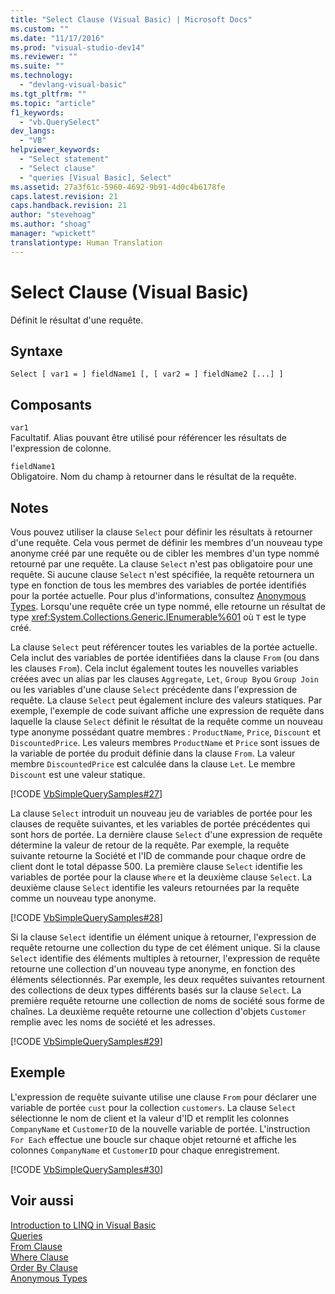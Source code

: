 ```yaml
---
title: "Select Clause (Visual Basic) | Microsoft Docs"
ms.custom: ""
ms.date: "11/17/2016"
ms.prod: "visual-studio-dev14"
ms.reviewer: ""
ms.suite: ""
ms.technology: 
  - "devlang-visual-basic"
ms.tgt_pltfrm: ""
ms.topic: "article"
f1_keywords: 
  - "vb.QuerySelect"
dev_langs: 
  - "VB"
helpviewer_keywords: 
  - "Select statement"
  - "Select clause"
  - "queries [Visual Basic], Select"
ms.assetid: 27a3f61c-5960-4692-9b91-4d0c4b6178fe
caps.latest.revision: 21
caps.handback.revision: 21
author: "stevehoag"
ms.author: "shoag"
manager: "wpickett"
translationtype: Human Translation
---
```

# Select Clause (Visual Basic)
Définit le résultat d'une requête.  
  
## Syntaxe  
  
```  
Select [ var1 = ] fieldName1 [, [ var2 = ] fieldName2 [...] ]  
```  
  
## Composants  
 `var1`  
 Facultatif.  Alias pouvant être utilisé pour référencer les résultats de l'expression de colonne.  
  
 `fieldName1`  
 Obligatoire.  Nom du champ à retourner dans le résultat de la requête.  
  
## Notes  
 Vous pouvez utiliser la clause `Select` pour définir les résultats à retourner d'une requête.  Cela vous permet de définir les membres d'un nouveau type anonyme créé par une requête ou de cibler les membres d'un type nommé retourné par une requête.  La clause `Select` n'est pas obligatoire pour une requête.  Si aucune clause `Select` n'est spécifiée, la requête retournera un type en fonction de tous les membres des variables de portée identifiés pour la portée actuelle.  Pour plus d'informations, consultez [Anonymous Types](../../../visual-basic/programming-guide/language-features/objects-and-classes/anonymous-types.md).  Lorsqu'une requête crée un type nommé, elle retourne un résultat de type <xref:System.Collections.Generic.IEnumerable%601> où `T` est le type créé.  
  
 La clause `Select` peut référencer toutes les variables de la portée actuelle.  Cela inclut des variables de portée identifiées dans la clause `From` \(ou dans les clauses `From`\).  Cela inclut également toutes les nouvelles variables créées avec un alias par les clauses `Aggregate`, `Let`, `Group By`ou `Group Join` ou les variables d'une clause `Select` précédente dans l'expression de requête.  La clause `Select` peut également inclure des valeurs statiques.  Par exemple, l'exemple de code suivant affiche une expression de requête dans laquelle la clause `Select` définit le résultat de la requête comme un nouveau type anonyme possédant quatre membres : `ProductName`, `Price`, `Discount` et `DiscountedPrice`.  Les valeurs membres `ProductName` et `Price` sont issues de la variable de portée du produit définie dans la clause `From`.  La valeur membre `DiscountedPrice` est calculée dans la clause `Let`.  Le membre `Discount` est une valeur statique.  
  
 [!CODE [VbSimpleQuerySamples#27](../CodeSnippet/VS_Snippets_VBCSharp/VbSimpleQuerySamples#27)]  
  
 La clause `Select` introduit un nouveau jeu de variables de portée pour les clauses de requête suivantes, et les variables de portée précédentes qui sont hors de portée.  La dernière clause `Select` d'une expression de requête détermine la valeur de retour de la requête.  Par exemple, la requête suivante retourne la Société et l'ID de commande pour chaque ordre de client dont le total dépasse 500.  La première clause `Select` identifie les variables de portée pour la clause `Where` et la deuxième clause `Select`.  La deuxième clause `Select` identifie les valeurs retournées par la requête comme un nouveau type anonyme.  
  
 [!CODE [VbSimpleQuerySamples#28](../CodeSnippet/VS_Snippets_VBCSharp/VbSimpleQuerySamples#28)]  
  
 Si la clause `Select` identifie un élément unique à retourner, l'expression de requête retourne une collection du type de cet élément unique.  Si la clause `Select` identifie des éléments multiples à retourner, l'expression de requête retourne une collection d'un nouveau type anonyme, en fonction des éléments sélectionnés.  Par exemple, les deux requêtes suivantes retournent des collections de deux types différents basés sur la clause `Select`.  La première requête retourne une collection de noms de société sous forme de chaînes.  La deuxième requête retourne une collection d'objets `Customer` remplie avec les noms de société et les adresses.  
  
 [!CODE [VbSimpleQuerySamples#29](../CodeSnippet/VS_Snippets_VBCSharp/VbSimpleQuerySamples#29)]  
  
## Exemple  
 L'expression de requête suivante utilise une clause `From` pour déclarer une variable de portée `cust` pour la collection `customers`.  La clause `Select` sélectionne le nom de client et la valeur d'ID et remplit les colonnes `CompanyName` et `CustomerID` de la nouvelle variable de portée.  L'instruction `For Each` effectue une boucle sur chaque objet retourné et affiche les colonnes `CompanyName` et `CustomerID` pour chaque enregistrement.  
  
 [!CODE [VbSimpleQuerySamples#30](../CodeSnippet/VS_Snippets_VBCSharp/VbSimpleQuerySamples#30)]  
  
## Voir aussi  
 [Introduction to LINQ in Visual Basic](../../../visual-basic/programming-guide/language-features/linq/introduction-to-linq.md)   
 [Queries](../../../visual-basic/language-reference/queries/queries.md)   
 [From Clause](../../../visual-basic/language-reference/queries/from-clause.md)   
 [Where Clause](../../../visual-basic/language-reference/queries/where-clause.md)   
 [Order By Clause](../../../visual-basic/language-reference/queries/order-by-clause.md)   
 [Anonymous Types](../../../visual-basic/programming-guide/language-features/objects-and-classes/anonymous-types.md)